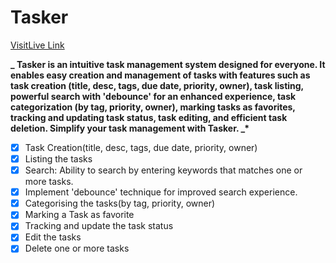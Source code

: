 # Tasker

[VisitLive Link](https://www.example.com)

**_ Tasker is an intuitive task management system designed for everyone. It enables easy creation and management of tasks with features such as task creation (title, desc, tags, due date, priority, owner), task listing, powerful search with 'debounce' for an enhanced experience, task categorization (by tag, priority, owner), marking tasks as favorites, tracking and updating task status, task editing, and efficient task deletion. Simplify your task management with Tasker. _\***

- [x] Task Creation(title, desc, tags, due date, priority, owner)
- [x] Listing the tasks
- [x] Search: Ability to search by entering keywords that matches one or more tasks.
- [x] Implement 'debounce' technique for improved search experience.
- [x] Categorising the tasks(by tag, priority, owner)
- [x] Marking a Task as favorite
- [x] Tracking and update the task status
- [x] Edit the tasks
- [x] Delete one or more tasks
